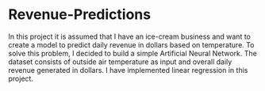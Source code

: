# Revenue-Predictions
In this project it is assumed that I have an ice-cream business and want to create a model to predict daily revenue in dollars based on temperature.
To solve this problem, I decided to build a simple Artificial Neural Network.
The dataset consists of outside air temperature as input and overall daily revenue generated in dollars.
I have implemented linear regression in this project.
